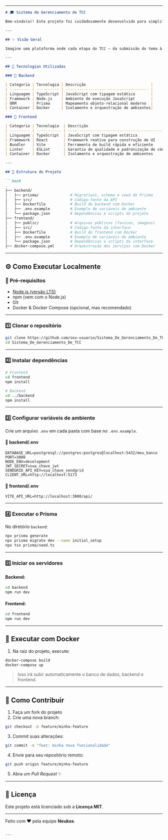 
---

````markdown
# 🎓 Sistema de Gerenciamento de TCC

Bem-vindo(a)! Este projeto foi cuidadosamente desenvolvido para simplificar e otimizar o processo de acompanhamento e avaliação de Trabalhos de Conclusão de Curso. A missão é facilitar a jornada de alunos, orientadores e bancas, promovendo organização, transparência e eficiência.

---

## ✨ Visão Geral

Imagine uma plataforma onde cada etapa do TCC — da submissão do tema à defesa final — é centralizada e gerenciada com facilidade. É exatamente isso que estamos construindo: um sistema robusto, intuitivo e modular para instituições de ensino.

---

## 🚀 Tecnologias Utilizadas

### 🔧 Backend

| Categoria | Tecnologia | Descrição                             |
| --------- | ---------- | ------------------------------------- |
| Linguagem | TypeScript | JavaScript com tipagem estática       |
| Framework | Node.js    | Ambiente de execução JavaScript       |
| ORM       | Prisma     | Mapeamento objeto-relacional moderno  |
| Container | Docker     | Isolamento e orquestração de ambientes|

### 🎨 Frontend

| Categoria | Tecnologia  | Descrição                                      |
| --------- | ----------- | ---------------------------------------------- |
| Linguagem | TypeScript  | JavaScript com tipagem estática                |
| Framework | React       | Framework reativo para construção de UI        |
| Bundler   | Vite        | Ferramenta de build rápida e eficiente         |
| Linter    | ESLint      | Garantia de qualidade e padronização de código |
| Container | Docker      | Isolamento e orquestração de ambientes         |

---

## 📂 Estrutura do Projeto

```bash
.
├── backend/
│   ├── prisma/              # Migrations, schema e seed do Prisma
│   ├── src/                 # Código-fonte da API
│   ├── Dockerfile           # Build do backend com Docker
│   ├── .env.example         # Exemplo de variáveis de ambiente
│   └── package.json         # Dependências e scripts do projeto
├── frontend/
│   ├── public/              # Arquivos públicos (favicon, imagens)
│   ├── src/                 # Código-fonte da interface
│   ├── Dockerfile           # Build do frontend com Docker
│   ├── .env.example         # Exemplo de variáveis de ambiente
│   └── package.json         # Dependências e scripts da interface
├── docker-compose.yml       # Orquestração dos serviços com Docker
````

---

## ⚙ Como Executar Localmente

### 🔧 Pré-requisitos

* [Node.js (versão LTS)](https://nodejs.org)
* npm (vem com o Node.js)
* Git
* Docker & Docker Compose (opcional, mas recomendado)

---

### 1️⃣ Clonar o repositório

```bash
git clone https://github.com/seu-usuario/Sistema_De_Gerenciamento_De_TCC.git
cd Sistema_De_Gerenciamento_De_TCC
```

---

### 2️⃣ Instalar dependências

```bash
# Frontend
cd frontend
npm install

# Backend
cd ../backend
npm install
```

---

### 3️⃣ Configurar variáveis de ambiente

Crie um arquivo `.env` em cada pasta com base no `.env.example`.

#### 📁 backend/.env

```env
DATABASE_URL=postgresql://postgres:postgres@localhost:5432/meu_banco
PORT=3000
NODE_ENV=development
JWT_SECRET=sua_chave_jwt
SENDGRID_API_KEY=sua_chave_sendgrid
CLIENT_URL=http://localhost:5173
```

#### 📁 frontend/.env

```env
VITE_API_URL=http://localhost:3000/api/
```

---

### 4️⃣ Executar o Prisma

No diretório `backend`:

```bash
npx prisma generate
npx prisma migrate dev --name initial_setup
npx tsx prisma/seed.ts
```

---

### 5️⃣ Iniciar os servidores

#### Backend:

```bash
cd backend
npm run dev
```

#### Frontend:

```bash
cd frontend
npm run dev
```

---

## 🐳 Executar com Docker

1. Na raiz do projeto, execute:

```bash
docker-compose build
docker-compose up
```

> Isso irá subir automaticamente o banco de dados, backend e frontend.

---

## 🤝 Como Contribuir

1. Faça um fork do projeto
2. Crie uma nova branch:

```bash
git checkout -b feature/minha-feature
```

3. Commit suas alterações:

```bash
git commit -m "feat: minha nova funcionalidade"
```

4. Envie para seu repositório remoto:

```bash
git push origin feature/minha-feature
```

5. Abra um *Pull Request* ✨

---

## 📄 Licença

Este projeto está licenciado sob a **Licença MIT**.

---

Feito com ❤ pela equipe **Neukox**.

```

---


